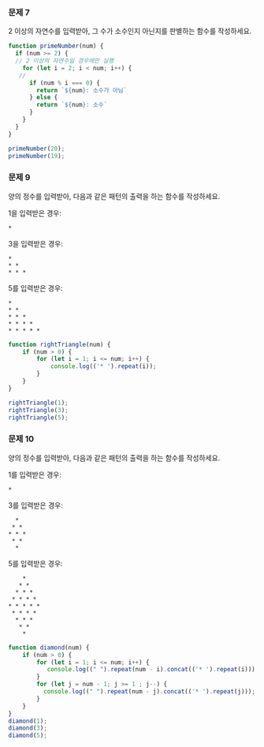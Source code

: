 ### 문제 7

2 이상의 자연수를 입력받아, 그 수가 소수인지 아닌지를 판별하는 함수를 작성하세요.
```js
function primeNumber(num) {
  if (num >= 2) {
  // 2 이상의 자연수일 경우에만 실행
    for (let i = 2; i < num; i++) {
   // 
      if (num % i === 0) {
        return `${num}: 소수가 아님`
      } else {
        return `${num}: 소수`
      }
    }
  } 
}

primeNumber(20);
primeNumber(19);
```


### 문제 9

양의 정수를 입력받아, 다음과 같은 패턴의 출력을 하는 함수를 작성하세요.

1을 입력받은 경우:
```
*
```

3을 입력받은 경우:
```
*
* *
* * *
```

5를 입력받은 경우:
```
*
* *
* * *
* * * *
* * * * *
```
```js
function rightTriangle(num) {
    if (num > 0) {
        for (let i = 1; i <= num; i++) {
            console.log(('* ').repeat(i));
        }
    }
}

rightTriangle(1);
rightTriangle(3);
rightTriangle(5);
```

### 문제 10

양의 정수를 입력받아, 다음과 같은 패턴의 출력을 하는 함수를 작성하세요.

1를 입력받은 경우:
```
*
```

3를 입력받은 경우:
```
  *
 * *
* * *
 * *
  *
```

5를 입력받은 경우:
```
    *
   * *
  * * *
 * * * *
* * * * *
 * * * *
  * * *
   * *
    *
```
```js
function diamond(num) {
    if (num > 0) {
        for (let i = 1; i <= num; i++) {
           console.log((" ").repeat(num - i).concat(('* ').repeat(i)));
        }
        for (let j = num - 1; j >= 1 ; j--) {
          console.log((" ").repeat(num - j).concat(('* ').repeat(j)));
        }
    }
}
diamond(1);
diamond(3);
diamond(5);
```
